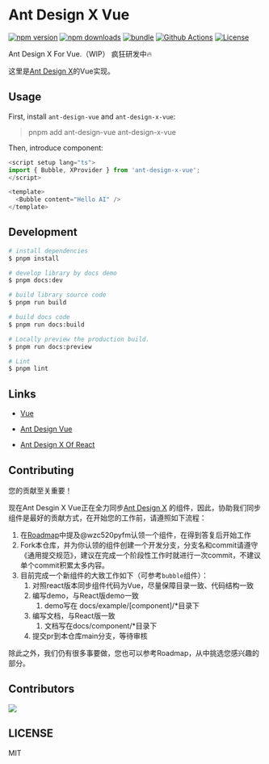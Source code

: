 # Ant Design X Vue

[![npm version][npm-version-src]][npm-version-href]
[![npm downloads][npm-downloads-src]][npm-downloads-href]
[![bundle][bundle-src]][bundle-href]
[![Github Actions][github-actions-src]][github-actions-href]
[![License][license-src]][license-href]

Ant Design X For Vue.（WIP） 疯狂研发中🔥

这里是[Ant Design X](https://github.com/ant-design/x)的Vue实现。

## Usage

First, install `ant-design-vue` and `ant-design-x-vue`:

> pnpm add ant-design-vue ant-design-x-vue

Then, introduce component:

```ts
<script setup lang="ts">
import { Bubble, XProvider } from 'ant-design-x-vue';
</script>

<template>
  <Bubble content="Hello AI" />
</template>
```

## Development

```bash
# install dependencies
$ pnpm install

# develop library by docs demo
$ pnpm docs:dev

# build library source code
$ pnpm run build

# build docs code
$ pnpm run docs:build

# Locally preview the production build.
$ pnpm run docs:preview

# Lint
$ pnpm lint
```

## Links

* [Vue](https://vuejs.org/)

* [Ant Design Vue](https://www.antdv.com/)

* [Ant Design X Of React](https://x.ant.design/)

## Contributing

您的贡献至关重要！

现在Ant Desgin X Vue正在全力同步[Ant Design X](https://github.com/ant-design/x) 的组件，因此，协助我们同步组件是最好的贡献方式，在开始您的工作前，请遵照如下流程：
1. 在[Roadmap](https://github.com/wzc520pyfm/ant-design-x-vue/issues/1)中提及@wzc520pyfm认领一个组件，在得到答复后开始工作
2. Fork本仓库，并为你认领的组件创建一个开发分支，分支名和commit请遵守《通用提交规范》，建议在完成一个阶段性工作时就进行一次commit，不建议单个commit积累太多内容。
3. 目前完成一个新组件的大致工作如下（可参考`bubble`组件）：
    1. 对照react版本同步组件代码为Vue，尽量保障目录一致、代码结构一致
    2. 编写demo，与React版demo一致
       1. demo写在 docs/example/[component]/*目录下
    3. 编写文档，与React版一致
       1. 文档写在docs/component/*目录下
    4. 提交pr到本仓库main分支，等待审核

除此之外，我们仍有很多事要做，您也可以参考Roadmap，从中挑选您感兴趣的部分。

## Contributors

<a href="https://github.com/wzc520pyfm/ant-design-x-vue/graphs/contributors">
  <img src="https://contrib.rocks/image?repo=wzc520pyfm/ant-design-x-vue" />
</a>

## LICENSE

MIT

<!-- Badges -->

[npm-version-src]: https://img.shields.io/npm/v/ant-design-x-vue.svg?style=flat
[npm-version-href]: https://npmjs.com/package/ant-design-x-vue
[npm-downloads-src]: https://img.shields.io/npm/dm/ant-design-x-vue.svg?style=flat
[npm-downloads-href]: https://npmjs.com/package/ant-design-x-vue
[bundle-src]: https://img.shields.io/bundlephobia/minzip/ant-design-x-vue?style=flat
[bundle-href]: https://bundlephobia.com/result?p=ant-design-x-vue
[github-actions-src]: https://img.shields.io/github/actions/workflow/status/wzc520pyfm/ant-design-x-vue/ci.yml?branch=main&style=flat
[github-actions-href]: https://github.com/wzc520pyfm/ant-design-x-vue/actions?query=workflow%3Aci
[license-src]: https://img.shields.io/github/license/wzc520pyfm/ant-design-x-vue?style=flat
[license-href]: https://github.com/wzc520pyfm/ant-design-x-vue/blob/main/LICENSE
